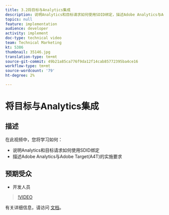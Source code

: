 ```yaml
---
title: 3.2将目标与Analytics集成
description: 说明Analytics和目标请求如何使用SDID绑定，描述Adobe Analytics与Adobe Target(A4T)的实施要求
topics: null
feature: implementation
audience: developer
activity: implement
doc-type: technical video
team: Technical Marketing
kt: 5386
thumbnail: 35146.jpg
translation-type: tm+mt
source-git-commit: 49b21a85ca776f9da12f14cab85772395ba4ce16
workflow-type: tm+mt
source-wordcount: '79'
ht-degree: 2%

---
```



# 将目标与Analytics集成

## 描述

在此视频中，您将学习如何：

* 说明Analytics和目标请求如何使用SDID绑定
* 描述Adobe Analytics与Adobe Target(A4T)的实施要求

## 预期受众

* 开发人员

>[!VIDEO](https://video.tv.adobe.com/v/35146/?quality=12)

有关详细信息，请访问 [文档](https://docs.adobe.com/content/help/en/target/using/integrate/a4t/a4timplementation.html)。
